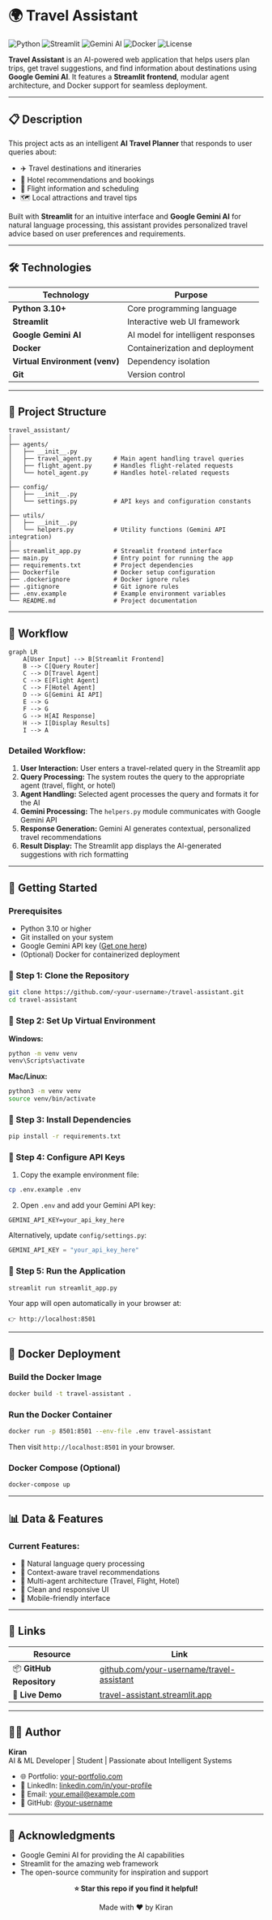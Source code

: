 # 🌍 Travel Assistant

![Python](https://img.shields.io/badge/Python-3.10+-blue.svg)
![Streamlit](https://img.shields.io/badge/Streamlit-1.28+-red.svg)
![Gemini AI](https://img.shields.io/badge/Gemini-AI-orange.svg)
![Docker](https://img.shields.io/badge/Docker-Enabled-blue.svg)
![License](https://img.shields.io/badge/License-MIT-green.svg)

**Travel Assistant** is an AI-powered web application that helps users plan trips, get travel suggestions, and find information about destinations using **Google Gemini AI**. It features a **Streamlit frontend**, modular agent architecture, and Docker support for seamless deployment.

---

## 📋 Description

This project acts as an intelligent **AI Travel Planner** that responds to user queries about:
- ✈️ Travel destinations and itineraries
- 🏨 Hotel recommendations and bookings
- 🛫 Flight information and scheduling
- 🗺️ Local attractions and travel tips

Built with **Streamlit** for an intuitive interface and **Google Gemini AI** for natural language processing, this assistant provides personalized travel advice based on user preferences and requirements.

---

## 🛠️ Technologies

| Technology | Purpose |
|------------|---------|
| **Python 3.10+** | Core programming language |
| **Streamlit** | Interactive web UI framework |
| **Google Gemini AI** | AI model for intelligent responses |
| **Docker** | Containerization and deployment |
| **Virtual Environment (venv)** | Dependency isolation |
| **Git** | Version control |

---

## 📁 Project Structure

```
travel_assistant/
│
├── agents/
│   ├── __init__.py
│   ├── travel_agent.py      # Main agent handling travel queries
│   ├── flight_agent.py      # Handles flight-related requests
│   └── hotel_agent.py       # Handles hotel-related requests
│
├── config/
│   ├── __init__.py
│   └── settings.py          # API keys and configuration constants
│
├── utils/
│   ├── __init__.py
│   └── helpers.py           # Utility functions (Gemini API integration)
│
├── streamlit_app.py         # Streamlit frontend interface
├── main.py                  # Entry point for running the app
├── requirements.txt         # Project dependencies
├── Dockerfile               # Docker setup configuration
├── .dockerignore            # Docker ignore rules
├── .gitignore               # Git ignore rules
├── .env.example             # Example environment variables
└── README.md                # Project documentation
```

---

## 🔄 Workflow

```mermaid
graph LR
    A[User Input] --> B[Streamlit Frontend]
    B --> C[Query Router]
    C --> D[Travel Agent]
    C --> E[Flight Agent]
    C --> F[Hotel Agent]
    D --> G[Gemini AI API]
    E --> G
    F --> G
    G --> H[AI Response]
    H --> I[Display Results]
    I --> A
```

### Detailed Workflow:

1. **User Interaction:** User enters a travel-related query in the Streamlit app
2. **Query Processing:** The system routes the query to the appropriate agent (travel, flight, or hotel)
3. **Agent Handling:** Selected agent processes the query and formats it for the AI
4. **Gemini Processing:** The `helpers.py` module communicates with Google Gemini API
5. **Response Generation:** Gemini AI generates contextual, personalized travel recommendations
6. **Result Display:** The Streamlit app displays the AI-generated suggestions with rich formatting

---

## 🚀 Getting Started

### Prerequisites

- Python 3.10 or higher
- Git installed on your system
- Google Gemini API key ([Get one here](https://makersuite.google.com/app/apikey))
- (Optional) Docker for containerized deployment

### 🔹 Step 1: Clone the Repository

```bash
git clone https://github.com/<your-username>/travel-assistant.git
cd travel-assistant
```

### 🔹 Step 2: Set Up Virtual Environment

**Windows:**
```bash
python -m venv venv
venv\Scripts\activate
```

**Mac/Linux:**
```bash
python3 -m venv venv
source venv/bin/activate
```

### 🔹 Step 3: Install Dependencies

```bash
pip install -r requirements.txt
```

### 🔹 Step 4: Configure API Keys

1. Copy the example environment file:
```bash
cp .env.example .env
```

2. Open `.env` and add your Gemini API key:
```env
GEMINI_API_KEY=your_api_key_here
```

Alternatively, update `config/settings.py`:
```python
GEMINI_API_KEY = "your_api_key_here"
```

### 🔹 Step 5: Run the Application

```bash
streamlit run streamlit_app.py
```

Your app will open automatically in your browser at:
```
👉 http://localhost:8501
```

---

## 🐳 Docker Deployment

### Build the Docker Image

```bash
docker build -t travel-assistant .
```

### Run the Docker Container

```bash
docker run -p 8501:8501 --env-file .env travel-assistant
```

Then visit `http://localhost:8501` in your browser.

### Docker Compose (Optional)

```bash
docker-compose up
```

---

## 📊 Data & Features

### Current Features:
- 💬 Natural language query processing
- 🎯 Context-aware travel recommendations
- 🔄 Multi-agent architecture (Travel, Flight, Hotel)
- 🎨 Clean and responsive UI
- 📱 Mobile-friendly interface

---

## 🔗 Links

| Resource | Link |
|----------|------|
| 📦 **GitHub Repository** | [github.com/your-username/travel-assistant](https://github.com/your-username/travel-assistant) |
| 🚀 **Live Demo** | [travel-assistant.streamlit.app](https://travel-assistant.streamlit.app) |


---

## 👨‍💻 Author

**Kiran**  
AI & ML Developer | Student | Passionate about Intelligent Systems

- 🌐 Portfolio: [your-portfolio.com](https://your-portfolio.com)
- 💼 LinkedIn: [linkedin.com/in/your-profile](https://linkedin.com/in/your-profile)
- 📧 Email: your.email@example.com
- 🐙 GitHub: [@your-username](https://github.com/your-username)

---

## 🙏 Acknowledgments

- Google Gemini AI for providing the AI capabilities
- Streamlit for the amazing web framework
- The open-source community for inspiration and support

<div align="center">

**⭐ Star this repo if you find it helpful!**

Made with ❤️ by Kiran

</div>